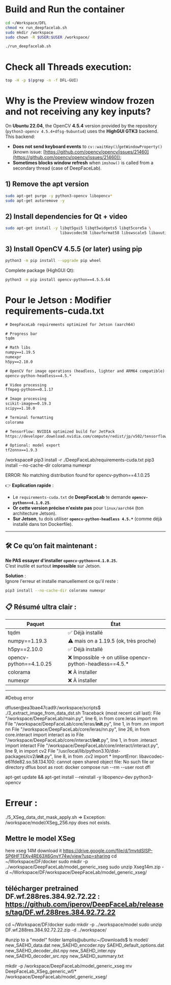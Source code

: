 # Build and Run the container

```bash
cd ~/Workspace/DFL
chmod +x run_deepfacelab.sh
sudo mkdir /workspace
sudo chown -R $USER:$USER /workspace/

./run_deepfacelab.sh
```

# Check all Threads execution:
```bash
top -H -p $(pgrep -n -f DFL-GUI)
```

# Why is the Preview window frozen and not receiving any key inputs?
On **Ubuntu 22.04**, the OpenCV **4.5.4** version provided by the repository (`python3-opencv 4.5.4+dfsg-9ubuntu4`) uses the **HighGUI GTK3** backend.  
This backend:
- **Does not send keyboard events** to `cv::waitKey()`/`getWindowProperty()` (known issue: [https://github.com/opencv/opencv/issues/21460](https://github.com/opencv/opencv/issues/21460));
- **Sometimes blocks window refresh** when `imshow()` is called from a secondary thread (case of DeepFaceLab).

## **1) Remove the apt version**
```bash
sudo apt-get purge -y python3-opencv libopencv*
sudo apt-get autoremove -y
```

## **2) Install dependencies for Qt + video**
```bash
sudo apt-get install -y libqt5gui5 libqt5widgets5 libqt5core5a \
                        libavcodec58 libavformat58 libswscale5 libavutil56
```

## **3) Install OpenCV 4.5.5 (or later) using pip**
```bash
python3 -m pip install --upgrade pip wheel
```
Complete package (HighGUI Qt):
```bash
python3 -m pip install opencv-python==4.5.5.64
```




# Pour le Jetson : Modifier requirements-cuda.txt
```txt
# DeepFaceLab requirements optimized for Jetson (aarch64)

# Progress bar
tqdm

# Math libs
numpy==1.19.5
numexpr
h5py==2.10.0

# OpenCV for image operations (headless, lighter and ARM64 compatible)
opencv-python-headless==4.5.*

# Video processing
ffmpeg-python==0.1.17

# Image processing
scikit-image==0.19.3
scipy==1.10.0

# Terminal formatting
colorama

# TensorFlow: NVIDIA optimized build for JetPack
https://developer.download.nvidia.com/compute/redist/jp/v502/tensorflow/tensorflow-1.15.5+nv22.12-cp38-cp38-linux_aarch64.whl

# Optional: model export
tf2onnx==1.9.3
```

/workspace# pip3  install -r ./DeepFaceLab/requirements-cuda.txt
pip3 install --no-cache-dir colorama numexpr

ERROR: No matching distribution found for opencv-python==4.1.0.25

👉 **Explication rapide** :

- Le `requirements-cuda.txt` de **DeepFaceLab** te demande **`opencv-python==4.1.0.25`**.
- **Or cette version précise n'existe pas** pour `linux/aarch64` (ton architecture Jetson).
- **Sur Jetson**, tu dois utiliser **`opencv-python-headless 4.5.*`** (comme déjà installé dans ton Dockerfile).

---

## 🛠️ Ce qu’on fait maintenant :

**Ne PAS essayer d'installer `opencv-python==4.1.0.25`.**  
C’est inutile et surtout **impossible** sur Jetson.

**Solution** :  
Ignore l'erreur et installe manuellement ce qu'il reste :

```bash
pip3 install --no-cache-dir colorama numexpr
```

## 📋 Résumé ultra clair :

| Paquet             | État                     |
|--------------------|---------------------------|
| tqdm               | ✅ Déjà installé |
| numpy==1.19.3       | ⚠️ mais on a 1.19.5 (ok, très proche) |
| h5py==2.10.0        | ✅ Déjà installé |
| opencv-python==4.1.0.25 | ❌ Impossible → on utilise opencv-python-headless==4.5.* |
| colorama           | ❌ À installer |
| numexpr            | ❌ À installer |

---

#Debug error 

dfluser@ea3bae47cad9:/workspace/scripts$ ./3_extract_image_from_data_dst.sh
Traceback (most recent call last):
  File "/workspace/DeepFaceLab/main.py", line 6, in <module>
    from core.leras import nn
  File "/workspace/DeepFaceLab/core/leras/__init__.py", line 1, in <module>
    from .nn import nn
  File "/workspace/DeepFaceLab/core/leras/nn.py", line 26, in <module>
    from core.interact import interact as io
  File "/workspace/DeepFaceLab/core/interact/__init__.py", line 1, in <module>
    from .interact import interact
  File "/workspace/DeepFaceLab/core/interact/interact.py", line 9, in <module>
    import cv2
  File "/usr/local/lib/python3.10/dist-packages/cv2/__init__.py", line 8, in <module>
    from .cv2 import *
ImportError: libavcodec-e61fde82.so.58.134.100: cannot open shared object file: No such file or directory
dflus
boot as root:
docker compose run --rm --user root dfl

apt-get update && apt-get install --reinstall -y libopencv-dev python3-opencv

# Erreur :
./5_XSeg_data_dst_mask_apply.sh => Exception: /workspace/model/XSeg_256.npy does not exists.

## Mettre le model XSeg
here xseg 14M download it https://drive.google.com/file/d/1mvtdSlSP-SP6HFTEKy4RE63X6GnyY74w/view?usp=sharing
cd ~/Workspace/DF/docker
sudo mkdir -p ../workspace/DeepFaceLab/model_generic_xseg
sudo unzip Xseg14m.zip -d ~/Workspace/DF/workspace/DeepFaceLab/model_generic_xseg/


## télécharger pretrained DF.wf.288res.384.92.72.22 : https://github.com/iperov/DeepFaceLab/releases/tag/DF.wf.288res.384.92.72.22
cd ~/Workspace/DF/docker
sudo mkdir -p ../workspace/model
sudo unzip DF.wf.288res.384.92.72.22.zip -d ../workspace/



#unzip to a "model" folder
lamplis@ubuntu:~/Downloads$ ls model/
new_SAEHD_data.dat         new_SAEHD_encoder.npy  SAEHD_default_options.dat
new_SAEHD_decoder_dst.npy  new_SAEHD_inter.npy
new_SAEHD_decoder_src.npy  new_SAEHD_summary.txt

mkdir -p /workspace/DeepFaceLab/model_generic_xseg
mv DeepFaceLab_XSeg_generic_wf/* /workspace/DeepFaceLab/model_generic_xseg/




